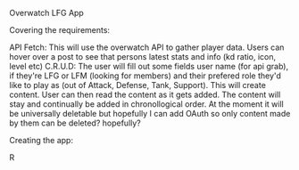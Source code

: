 Overwatch LFG App

Covering the requirements:

API Fetch: This will use the overwatch API to gather player data. Users can hover over a post to see that persons latest stats and info (kd ratio, icon, level etc)
C.R.U.D: The user will fill out some fields user name (for api grab), if they're LFG or LFM (looking for members) and their prefered role they'd like to play as (out of Attack, Defense, Tank, Support). This will create content. User can then read the content as it gets added. The content will stay and continually be added in chronollogical order. At the moment it will be universally deletable but hopefully I can add OAuth so only content made by them can be deleted? hopefully?

Creating the app:

R